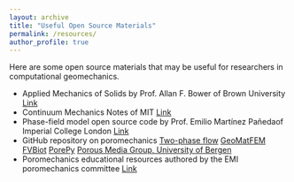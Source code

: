 ```yaml
---
layout: archive
title: "Useful Open Source Materials"
permalink: /resources/
author_profile: true
---
```


Here are some open source materials that may be useful for researchers in computational geomechanics.
 
- Applied Mechanics of Solids by Prof. Allan F. Bower of Brown University [Link](http://solidmechanics.org/)
- Continuum Mechanics Notes of MIT [Link](https://web.mit.edu/abeyaratne/Volumes/RCA_Vol_II.pdf)
- Phase-field model open source code by Prof. Emilio Martínez Pañeda​ of Imperial College London [Link](https://www.empaneda.com/codes/)
- GitHub repository on poromechanics [Two-phase flow](https://github.com/Sbai7/TwoPhasesParticleTransport) [GeoMatFEM](https://github.com/nicolospiezia/GeoMatFEM) [FVBiot](https://github.com/keileg/fvbiot) [PorePy](https://github.com/pmgbergen/porepy#porepy-a-simulation-tool-for-fractured-and-deformable-porous-media-written-in-python) [Porous Media Group, University of Bergen](https://github.com/pmgbergen)
- Poromechanics educational resources authored by the EMI poromechanics committee [Link](https://emi-poromechanics.github.io/)